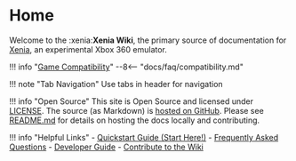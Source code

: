 # Home

Welcome to the :xenia:**Xenia Wiki**, the primary source of documentation for
[Xenia](https://xenia.jp), an experimental Xbox 360 emulator.

!!! info "[Game Compatibility](https://github.com/xenia-project/game-compatibility/issues)"
    --8<-- "docs/faq/compatibility.md"

!!! note "Tab Navigation"
    Use tabs in header for navigation

!!! info "Open Source"
    This site is Open Source and licensed under [LICENSE](https://github.com/xenia-project/wiki/issues/1).
    The source (as Markdown) is [hosted on GitHub](https://github.com/xenia-project/wiki).
    Please see [README.md](https://github.com/xenia-project/wiki/blob/master/README.md) for details on hosting the docs locally and contributing.

!!! info "Helpful Links"
    - [Quickstart Guide (Start Here!)](faq/quickstart/)
    - [Frequently Asked Questions](faq/)
    - [Developer Guide](development/)
    - [Contribute to the Wiki](meta/contributing.md)

